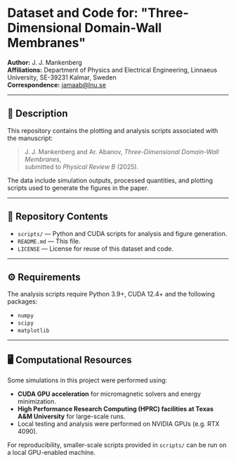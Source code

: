 # Dataset and Code for: "Three-Dimensional Domain-Wall Membranes"

**Author:** J. J. Mankenberg  
**Affiliations:** Department of Physics and Electrical Engineering, Linnaeus University, SE-39231 Kalmar, Sweden  
**Correspondence:** jamaab@lnu.se  

---

## 📄 Description
This repository contains the plotting and analysis scripts associated with the manuscript:

> J. J. Mankenberg and Ar. Abanov, *Three-Dimensional Domain-Wall Membranes*,  
> submitted to *Physical Review B* (2025).

The data include simulation outputs, processed quantities, and plotting scripts used to generate the figures in the paper.

---

## 📂 Repository Contents
- `scripts/` — Python and CUDA scripts for analysis and figure generation.  
- `README.md` — This file.  
- `LICENSE` — License for reuse of this dataset and code.  

---

## ⚙️ Requirements
The analysis scripts require Python 3.9+, CUDA 12.4+ and the following packages:
- `numpy`
- `scipy`
- `matplotlib`

---

## 🖥️ Computational Resources
Some simulations in this project were performed using:

- **CUDA GPU acceleration** for micromagnetic solvers and energy minimization.  
- **High Performance Research Computing (HPRC) facilities at Texas A&M University** for large-scale runs.  
- Local testing and analysis were performed on NVIDIA GPUs (e.g. RTX 4090).  

For reproducibility, smaller-scale scripts provided in `scripts/` can be run on a local GPU-enabled machine.  
